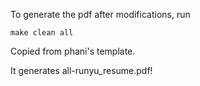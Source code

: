 To generate the pdf after modifications, run
```
make clean all
```
Copied from phani's template.

It generates all-runyu_resume.pdf! 
